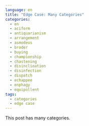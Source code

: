 ```yaml
---
language: en
title: "Edge Case: Many Categories"
categories:
  - en
  - aciform
  - antiquarianism
  - arrangement
  - asmodeus
  - broder
  - buying
  - championship
  - chastening
  - disinclination
  - disinfection
  - dispatch
  - echappee
  - enphagy
  - equipollent
tags:
  - categories
  - edge case
---
```


This post has many categories.